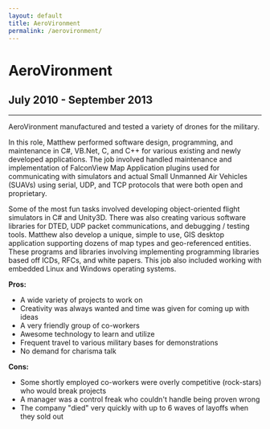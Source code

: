 ```yaml
---
layout: default
title: AeroVironment
permalink: /aerovironment/
---
```

# AeroVironment
## July 2010 - September 2013
<hr class="hr-plain">

AeroVironment manufactured and tested a variety of drones for the military.

In this role, Matthew performed software design, programming, and maintenance in C#, VB.Net, C, and C++ for various existing and newly developed applications. The job involved handled maintenance and implementation of FalconView Map Application plugins used for communicating with simulators and actual Small Unmanned Air Vehicles (SUAVs) using serial, UDP, and TCP protocols that were both open and proprietary.

Some of the most fun tasks involved developing object-oriented flight simulators in C# and Unity3D. There was also creating various software libraries for DTED, UDP packet communications, and debugging / testing tools. Matthew also develop a unique, simple to use, GIS desktop application supporting dozens of map types and geo-referenced entities. These programs and libraries involving implementing programming libraries based off ICDs, RFCs, and white papers. This job also included working with embedded Linux and Windows operating systems.

**Pros:**
* A wide variety of projects to work on
* Creativity was always wanted and time was given for coming up with ideas
* A very friendly group of co-workers
* Awesome technology to learn and utilize
* Frequent travel to various military bases for demonstrations
* No demand for charisma talk

**Cons:**
* Some shortly employed co-workers were overly competitive (rock-stars) who would break projects
* A manager was a control freak who couldn't handle being proven wrong
* The company "died" very quickly with up to 6 waves of layoffs when they sold out